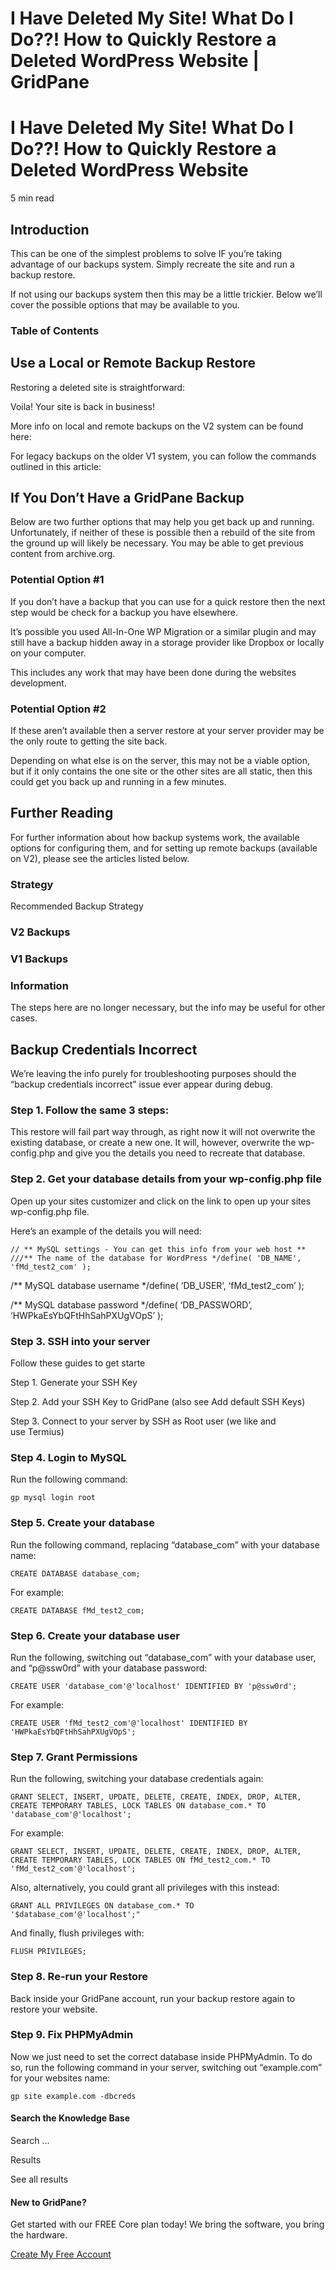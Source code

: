 # I Have Deleted My Site! What Do I Do??! How to Quickly Restore a Deleted WordPress Website | GridPane

# I Have Deleted My Site! What Do I Do??! How to Quickly Restore a Deleted WordPress Website

 

5 min read 

## Introduction

This can be one of the simplest problems to solve IF you’re taking advantage of our backups system. Simply recreate the site and run a backup restore.

If not using our backups system then this may be a little trickier. Below we’ll cover the possible options that may be available to you.

### Table of Contents

 

## Use a Local or Remote Backup Restore

Restoring a deleted site is straightforward:

Voila! Your site is back in business!

More info on local and remote backups on the V2 system can be found here:

For legacy backups on the older V1 system, you can follow the commands outlined in this article:

 

## If You Don’t Have a GridPane Backup

Below are two further options that may help you get back up and running. Unfortunately, if neither of these is possible then a rebuild of the site from the ground up will likely be necessary. You may be able to get previous content from archive.org.

### Potential Option #1

If you don’t have a backup that you can use for a quick restore then the next step would be check for a backup you have elsewhere.

It’s possible you used All-In-One WP Migration or a similar plugin and may still have a backup hidden away in a storage provider like Dropbox or locally on your computer.

This includes any work that may have been done during the websites development.

### Potential Option #2

If these aren’t available then a server restore at your server provider may be the only route to getting the site back.

Depending on what else is on the server, this may not be a viable option, but if it only contains the one site or the other sites are all static, then this could get you back up and running in a few minutes.

 

## Further Reading

For further information about how backup systems work, the available options for configuring them, and for setting up remote backups (available on V2), please see the articles listed below.

### Strategy

Recommended Backup Strategy

### V2 Backups

### V1 Backups

 

 

### Information

The steps here are no longer necessary, but the info may be useful for other cases.

## Backup Credentials Incorrect

We’re leaving the info purely for troubleshooting purposes should the  “backup credentials incorrect” issue ever appear during debug.

### Step 1. Follow the same 3 steps:

This restore will fail part way through, as right now it will not overwrite the existing database, or create a new one. It will, however, overwrite the wp-config.php and give you the details you need to recreate that database.

### Step 2. Get your database details from your wp-config.php file

Open up your sites customizer and click on the link to open up your sites wp-config.php file.

Here’s an example of the details you will need:

```
// ** MySQL settings - You can get this info from your web host ** ///** The name of the database for WordPress */define( 'DB_NAME', 'fMd_test2_com' );
```

/** MySQL database username */define( ‘DB_USER’, ‘fMd_test2_com’ );

/** MySQL database password */define( ‘DB_PASSWORD’, ‘HWPkaEsYbQFtHhSahPXUgVOpS’ );

### Step 3. SSH into your server

Follow these guides to get starte

 

Step 1. Generate your SSH Key

Step 2. Add your SSH Key to GridPane (also see Add default SSH Keys)

Step 3. Connect to your server by SSH as Root user (we like and use Termius)

 

### Step 4. Login to MySQL

Run the following command:

```
gp mysql login root
```

### Step 5. Create your database

Run the following command, replacing “database_com” with your database name:

```
CREATE DATABASE database_com;
```

For example:

```
CREATE DATABASE fMd_test2_com;
```

### Step 6. Create your database user

Run the following, switching out “database_com” with your database user, and “p@ssw0rd” with your database password:

```
CREATE USER 'database_com'@'localhost' IDENTIFIED BY 'p@ssw0rd';
```

For example:

```
CREATE USER 'fMd_test2_com'@'localhost' IDENTIFIED BY 'HWPkaEsYbQFtHhSahPXUgVOpS';
```

### Step 7. Grant Permissions

Run the following, switching your database credentials again:

```
GRANT SELECT, INSERT, UPDATE, DELETE, CREATE, INDEX, DROP, ALTER, CREATE TEMPORARY TABLES, LOCK TABLES ON database_com.* TO 'database_com'@'localhost';
```

For example:

```
GRANT SELECT, INSERT, UPDATE, DELETE, CREATE, INDEX, DROP, ALTER, CREATE TEMPORARY TABLES, LOCK TABLES ON fMd_test2_com.* TO 'fMd_test2_com'@'localhost';
```

Also, alternatively, you could grant all privileges with this instead:

```
GRANT ALL PRIVILEGES ON database_com.* TO '$database_com'@'localhost';"
```

And finally, flush privileges with:

```
FLUSH PRIVILEGES;
```

### Step 8. Re-run your Restore

Back inside your GridPane account, run your backup restore again to restore your website.

### Step 9. Fix PHPMyAdmin

Now we just need to set the correct database inside PHPMyAdmin. To do so, run the following command in your server, switching out “example.com” for your websites name:

```
gp site example.com -dbcreds
```

 

 

#### Search the Knowledge Base

Search ...

 Results

See all results

#### New to GridPane?

Get started with our FREE Core plan today! We bring the software, you bring the hardware.

[Create My Free Account](https://gridpane.com/checkout/?plan=core)

